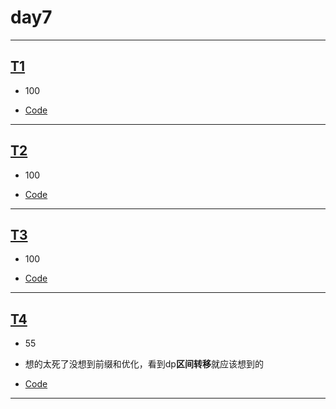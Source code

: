 # day7

__________________________________________________


## [T1](https://newoj.daimayuan.top/p/3902?tid=688372e5070b6f865140844c)

* 100

* [Code](https://newoj.daimayuan.top/record/6885a22b070b6f86514774e3)



____________________________________________________

## [T2](https://newoj.daimayuan.top/p/3903?tid=688372e5070b6f865140844c)

* 100

* [Code](https://newoj.daimayuan.top/record/68859ec5070b6f8651472f6c)


___________________________________________________

## [T3](https://newoj.daimayuan.top/p/3904?tid=688372e5070b6f865140844c)

* 100

* [Code](https://newoj.daimayuan.top/record/688598c5070b6f865146ba35)


_____________________________________________________

## [T4](https://newoj.daimayuan.top/p/3905?tid=688372e5070b6f865140844c)

* 55

* 想的太死了没想到前缀和优化，看到dp**区间转移**就应该想到的

* [Code](https://newoj.daimayuan.top/record/6885ef51070b6f8651499cfc)


____________________________________________________
